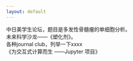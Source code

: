 ```yaml
---
layout: default
---
```


中日美学生论坛，题目是多发性骨髓瘤的单细胞分析。 <br>
未来科学沙龙——《塑化剂》。 <br>
各种journal club，列举一下xxxx <br>
《为交互式计算而生 ——Jupyter 项目》 <br>
